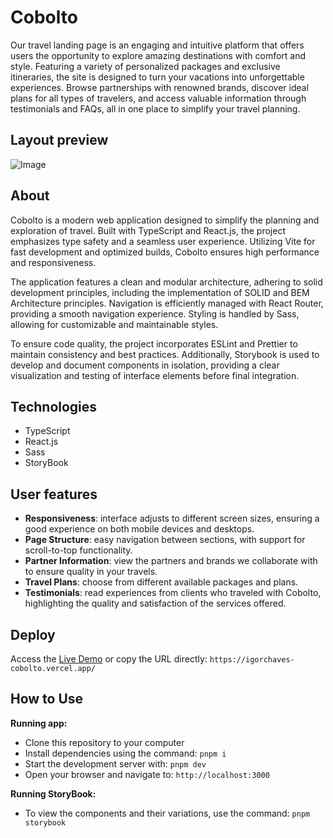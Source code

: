 # Cobolto

Our travel landing page is an engaging and intuitive platform that offers users the opportunity to explore amazing destinations with comfort and style. Featuring a variety of personalized packages and exclusive itineraries, the site is designed to turn your vacations into unforgettable experiences. Browse partnerships with renowned brands, discover ideal plans for all types of travelers, and access valuable information through testimonials and FAQs, all in one place to simplify your travel planning.

## Layout preview

![Image]()

## About

Cobolto is a modern web application designed to simplify the planning and exploration of travel. Built with TypeScript and React.js, the project emphasizes type safety and a seamless user experience. Utilizing Vite for fast development and optimized builds, Cobolto ensures high performance and responsiveness.

The application features a clean and modular architecture, adhering to solid development principles, including the implementation of SOLID and BEM Architecture principles. Navigation is efficiently managed with React Router, providing a smooth navigation experience. Styling is handled by Sass, allowing for customizable and maintainable styles.

To ensure code quality, the project incorporates ESLint and Prettier to maintain consistency and best practices. Additionally, Storybook is used to develop and document components in isolation, providing a clear visualization and testing of interface elements before final integration.

## Technologies

-   TypeScript
-   React.js
-   Sass
-   StoryBook

## User features

-   **Responsiveness**: interface adjusts to different screen sizes, ensuring a good experience on both mobile devices and desktops.
-   **Page Structure**: easy navigation between sections, with support for scroll-to-top functionality.
-   **Partner Information**: view the partners and brands we collaborate with to ensure quality in your travels.
-   **Travel Plans**: choose from different available packages and plans.
-   **Testimonials**: read experiences from clients who traveled with Cobolto, highlighting the quality and satisfaction of the services offered.

## Deploy

Access the [Live Demo](https://igorchaves-cobolto.vercel.app/) or copy the URL directly: `https://igorchaves-cobolto.vercel.app/`

## How to Use

**Running app:**

-   Clone this repository to your computer
-   Install dependencies using the command: `pnpm i`
-   Start the development server with: `pnpm dev`
-   Open your browser and navigate to: `http://localhost:3000`

**Running StoryBook:**

-   To view the components and their variations, use the command: `pnpm storybook`
